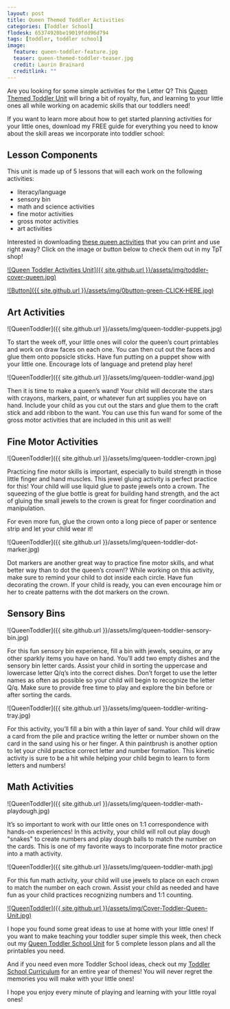 ```yaml
---
layout: post
title: Queen Themed Toddler Activities
categories: [Toddler School]
flodesk: 65374920be19019fdd96d794
tags: [toddler, toddler school]
image:
  feature: queen-toddler-feature.jpg
  teaser: queen-themed-toddler-teaser.jpg
  credit: Laurin Brainard
  creditlink: ""
---
```

Are you looking for some simple activities for the Letter Q? This [Queen Themed Toddler Unit](https://www.teacherspayteachers.com/Product/Toddler-Activities-Lesson-Plans-Letter-of-the-Week-Letter-Q-5058042?utm_source=PB%20Blog&utm_campaign=Queen%20Toddler%20School%20Unit) will bring a bit of royalty, fun, and learning to your little ones all while working on academic skills that our toddlers need!

If you want to learn more about how to get started planning activities for your little ones, download my FREE guide for everything you need to know about the skill areas we incorporate into toddler school:

<div id="fd-form-65374920be19019fdd96d794"></div>
<script>
  window.fd('form', {
    formId: '65374920be19019fdd96d794',
    containerEl: '#fd-form-65374920be19019fdd96d794'
  });
</script>

## Lesson Components 

This unit is made up of 5 lessons that will each work on the following activities:
- literacy/language 
- sensory bin 
- math and science activities
- fine motor activities
- gross motor activities
- art activities

Interested in downloading [these queen activities](https://www.teacherspayteachers.com/Product/Queen-Toddler-Activities-2-to-3-Year-Old-Preschool-Curriculum-Lesson-Plans-5058042?utm_source=PB%20Blog&utm_campaign=Queen%20Toddler%20Unit%20Cover) that you can print and use right away? Click on the image or button below to check them out in my TpT shop! 
 
[![Queen Toddler Activities Unit]({{ site.github.url }}/assets/img/toddler-cover-queen.jpg)](https://www.teacherspayteachers.com/Product/Queen-Toddler-Activities-2-to-3-Year-Old-Preschool-Curriculum-Lesson-Plans-5058042?utm_source=PB%20Blog&utm_campaign=Queen%20Toddler%20Unit%20Cover)
 
[![Button]({{ site.github.url }}/assets/img/0button-green-CLICK-HERE.jpg)](https://www.teacherspayteachers.com/Product/Queen-Toddler-Activities-2-to-3-Year-Old-Preschool-Curriculum-Lesson-Plans-5058042?utm_source=PB%20Blog&utm_campaign=Queen%20Toddler%20Unit%20Cover)

## Art Activities 

![QueenToddler]({{ site.github.url }}/assets/img/queen-toddler-puppets.jpg)

To start the week off, your little ones will color the queen’s court printables and work on draw faces on each one. You can then cut out the faces and glue them onto popsicle sticks. Have fun putting on a puppet show with your little one. Encourage lots of language and pretend play here! 

![QueenToddler]({{ site.github.url }}/assets/img/queen-toddler-wand.jpg)

Then it is time to make a queen’s wand! Your child will decorate the stars with crayons, markers, paint, or whatever fun art supplies you have on hand. Include your child as you cut out the stars and glue them to the craft stick and add ribbon to the want. You can use this fun wand for some of the gross motor activities that are included in this unit as well!  

## Fine Motor Activities 

![QueenToddler]({{ site.github.url }}/assets/img/queen-toddler-crown.jpg)

Practicing fine motor skills is important, especially to build strength in those little finger and hand muscles. This jewel gluing activity is perfect practice for this! Your child will use liquid glue to paste jewels onto a crown. The squeezing of the glue bottle is great for building hand strength, and the act of gluing the small jewels to the crown is great for finger coordination and manipulation. 

For even more fun, glue the crown onto a long piece of paper or sentence strip and let your child wear it! 

![QueenToddler]({{ site.github.url }}/assets/img/queen-toddler-dot-marker.jpg)

Dot markers are another great way to practice fine motor skills, and what better way than to dot the queen’s crown!? While working on this activity, make sure to remind your child to dot inside each circle. Have fun decorating the crown. If your child is ready, you can even encourage him or her to create patterns with the dot markers on the crown. 

## Sensory Bins 

![QueenToddler]({{ site.github.url }}/assets/img/queen-toddler-sensory-bin.jpg)

For this fun sensory bin experience, fill a bin with jewels, sequins, or any other sparkly items you have on hand. You’ll add two empty dishes and the sensory bin letter cards. Assist your child in sorting the uppercase and lowercase letter Q/q’s into the correct dishes. Don’t forget to use the letter names as often as possible so your child will begin to recognize the letter Q/q. Make sure to provide free time to play and explore the bin before or after sorting the cards. 

![QueenToddler]({{ site.github.url }}/assets/img/queen-toddler-writing-tray.jpg)

For this activity, you’ll fill a bin with a thin layer of sand. Your child will draw a card from the pile and practice writing the letter or number shown on the card in the sand using his or her finger. A thin paintbrush is another option to let your child practice correct letter and number formation. This kinetic activity is sure to be a hit while helping your child begin to learn to form letters and numbers! 

## Math Activities

![QueenToddler]({{ site.github.url }}/assets/img/queen-toddler-math-playdough.jpg)

It’s so important to work with our little ones on 1:1 correspondence with hands-on experiences! In this activity, your child will roll out play dough "snakes" to create numbers and play dough balls to match the number on the cards. This is one of my favorite ways to incorporate fine motor practice into a math activity. 

![QueenToddler]({{ site.github.url }}/assets/img/queen-toddler-math.jpg)

For this fun math activity, your child will use jewels to place on each crown to match the number on each crown. Assist your child as needed and have fun as your child practices recognizing numbers and 1:1 counting. 

[![QueenToddler]({{ site.github.url }}/assets/img/Cover-Toddler-Queen-Unit.jpg)](https://www.teacherspayteachers.com/Product/Toddler-Activities-Lesson-Plans-Letter-of-the-Week-Letter-Q-5058042?utm_source=PB%20Blog&utm_campaign=Queen%20Toddler%20School%20Image%20Cover)

I hope you found some great ideas to use at home with your little ones! If you want to make teaching your toddler super simple this week, then check out my [Queen Toddler School Unit](https://www.teacherspayteachers.com/Product/Toddler-Activities-Lesson-Plans-Letter-of-the-Week-Letter-Q-5058042?utm_source=PB%20Blog&utm_campaign=Queen%20Toddler%20School%20Unit) for 5 complete lesson plans and all the printables you need. 

And if you need even more Toddler School ideas, check out my [Toddler School Curriculum](https://www.teacherspayteachers.com/Product/Toddler-Activities-Lesson-Plans-Tot-School-Curriculum-Homeschool-Preschool-4296281?utm_source=PB%20Blog&utm_campaign=Toddler%20Bundle%20Upsell) for an entire year of themes! You will never regret the memories you will make with your little ones!

I hope you enjoy every minute of playing and learning with your little royal ones!
